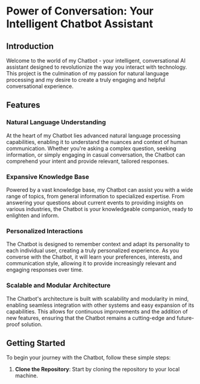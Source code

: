 # Power of Conversation: Your Intelligent Chatbot Assistant

## Introduction
Welcome to the world of my Chatbot - your intelligent, conversational AI assistant designed to revolutionize the way you interact with technology. This project is the culmination of my passion for natural language processing and my desire to create a truly engaging and helpful conversational experience.

## Features
### Natural Language Understanding
At the heart of my Chatbot lies advanced natural language processing capabilities, enabling it to understand the nuances and context of human communication. Whether you're asking a complex question, seeking information, or simply engaging in casual conversation, the Chatbot can comprehend your intent and provide relevant, tailored responses.

### Expansive Knowledge Base
Powered by a vast knowledge base, my Chatbot can assist you with a wide range of topics, from general information to specialized expertise. From answering your questions about current events to providing insights on various industries, the Chatbot is your knowledgeable companion, ready to enlighten and inform.

### Personalized Interactions
The Chatbot is designed to remember context and adapt its personality to each individual user, creating a truly personalized experience. As you converse with the Chatbot, it will learn your preferences, interests, and communication style, allowing it to provide increasingly relevant and engaging responses over time.

### Scalable and Modular Architecture
The Chatbot's architecture is built with scalability and modularity in mind, enabling seamless integration with other systems and easy expansion of its capabilities. This allows for continuous improvements and the addition of new features, ensuring that the Chatbot remains a cutting-edge and future-proof solution.

## Getting Started
To begin your journey with the Chatbot, follow these simple steps:

1. **Clone the Repository**: Start by cloning the repository to your local machine.
